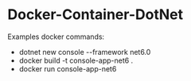 # Docker-Container-DotNet
Examples docker commands:

 - dotnet new console --framework net6.0
 - docker build -t console-app-net6 .
 - docker run console-app-net6